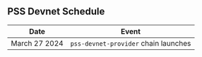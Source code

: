 ## PSS Devnet Schedule

| Date          | Event                                |
| ------------- | ------------------------------------ |
| March 27 2024 | `pss-devnet-provider` chain launches |
